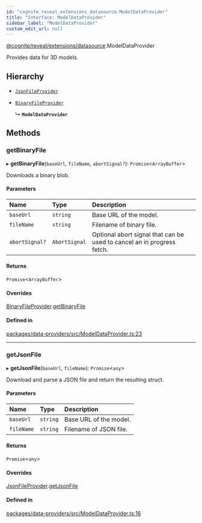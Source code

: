 ```yaml
---
id: "cognite_reveal_extensions_datasource.ModelDataProvider"
title: "Interface: ModelDataProvider"
sidebar_label: "ModelDataProvider"
custom_edit_url: null
---
```


[@cognite/reveal/extensions/datasource](../modules/cognite_reveal_extensions_datasource.md).ModelDataProvider

Provides data for 3D models.

## Hierarchy

- [`JsonFileProvider`](cognite_reveal_extensions_datasource.JsonFileProvider.md)

- [`BinaryFileProvider`](cognite_reveal_extensions_datasource.BinaryFileProvider.md)

  ↳ **`ModelDataProvider`**

## Methods

### getBinaryFile

▸ **getBinaryFile**(`baseUrl`, `fileName`, `abortSignal?`): `Promise`<`ArrayBuffer`\>

Downloads a binary blob.

#### Parameters

| Name | Type | Description |
| :------ | :------ | :------ |
| `baseUrl` | `string` | Base URL of the model. |
| `fileName` | `string` | Filename of binary file. |
| `abortSignal?` | `AbortSignal` | Optional abort signal that can be used to cancel an in progress fetch. |

#### Returns

`Promise`<`ArrayBuffer`\>

#### Overrides

[BinaryFileProvider](cognite_reveal_extensions_datasource.BinaryFileProvider.md).[getBinaryFile](cognite_reveal_extensions_datasource.BinaryFileProvider.md#getbinaryfile)

#### Defined in

[packages/data-providers/src/ModelDataProvider.ts:23](https://github.com/cognitedata/reveal/blob/917d1d190/viewer/packages/data-providers/src/ModelDataProvider.ts#L23)

___

### getJsonFile

▸ **getJsonFile**(`baseUrl`, `fileName`): `Promise`<`any`\>

Download and parse a JSON file and return the resulting struct.

#### Parameters

| Name | Type | Description |
| :------ | :------ | :------ |
| `baseUrl` | `string` | Base URL of the model. |
| `fileName` | `string` | Filename of JSON file. |

#### Returns

`Promise`<`any`\>

#### Overrides

[JsonFileProvider](cognite_reveal_extensions_datasource.JsonFileProvider.md).[getJsonFile](cognite_reveal_extensions_datasource.JsonFileProvider.md#getjsonfile)

#### Defined in

[packages/data-providers/src/ModelDataProvider.ts:16](https://github.com/cognitedata/reveal/blob/917d1d190/viewer/packages/data-providers/src/ModelDataProvider.ts#L16)
